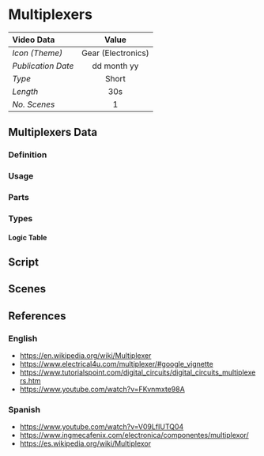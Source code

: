 # Multiplexers

| Video Data             |         Value        |
|:-----------------------|:--------------------:|
| *Icon (Theme)*      	 |  Gear (Electronics)  |
| *Publication Date* 	 |      dd month yy     |
| *Type*             	 |          Short       |
| *Length*           	 |          30s         |
| *No. Scenes*       	 |           1          |

## Multiplexers Data

### Definition

### Usage

### Parts

### Types

#### Logic Table

## Script

## Scenes

## References

### English
+ https://en.wikipedia.org/wiki/Multiplexer
+ https://www.electrical4u.com/multiplexer/#google_vignette
+ https://www.tutorialspoint.com/digital_circuits/digital_circuits_multiplexers.htm
+ https://www.youtube.com/watch?v=FKvnmxte98A

### Spanish
+ https://www.youtube.com/watch?v=V09LfIUTQ04
+ https://www.ingmecafenix.com/electronica/componentes/multiplexor/
+ https://es.wikipedia.org/wiki/Multiplexor
